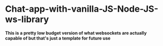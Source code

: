 # Chat-app-with-vanilla-JS-Node-JS-ws-library
<b> This is a pretty low budget version of what websockets are actually capable of but that's just a template for future use </b>
